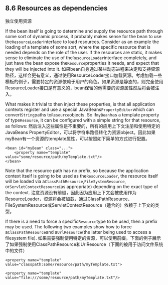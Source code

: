 ## 8.6 Resources as dependencies
独立使用资源

If the bean itself is going to determine and supply the resource path through some sort of dynamic process, it probably makes sense for the bean to use the`ResourceLoader`interface to load resources. Consider as an example the loading of a template of some sort, where the specific resource that is needed depends on the role of the user. If the resources are static, it makes sense to eliminate the use of the`ResourceLoader`interface completely, and just have the bean expose the`Resource`properties it needs, and expect that they will be injected into it.
如果bean自身通过某些动态进程来决定和支持资源路径，这样会更有意义，通过使用ResourceLoader接口加载资源。考虑加载一些模板的例子，需要特定的资源依赖于用户的角色。如果资源是静态的，则完全使用ResourceLoader接口是有意义的，bean保留的他需要的资源属性然后将会被注入。

What makes it trivial to then inject these properties, is that all application contexts register and use a special JavaBeans`PropertyEditor`which can convert`String`paths to`Resource`objects. So if`myBean`has a template property of type`Resource`, it can be configured with a simple string for that resource, as follows:
然后注入这些属性是不重要的，所有的应用上下文注册和使用特定的JavaBeans PropertyEditor，可以将字符串路径转化为资源object。因此如果myBean有一个资源的template属性，可以按照如下简单的方式进行配置。

```
<bean id="myBean" class="...">
    <property name="template" value="some/resource/path/myTemplate.txt"/>
</bean>
```

Note that the resource path has no prefix, so because the application context itself is going to be used as the`ResourceLoader`, the resource itself will be loaded via a`ClassPathResource`,`FileSystemResource`, or`ServletContextResource`\(as appropriate\) depending on the exact type of the context.
注意资源没有前缀，因此因为应用上下文会被使用作为ResourceLoader，资源将会被加载，通过ClassPathResource、FileSystemResource或ServletContextResource（适合的）依赖于上下文的类型。

If there is a need to force a specific`Resource`type to be used, then a prefix may be used. The following two examples show how to force a`ClassPathResource`and a`UrlResource`\(the latter being used to access a filesystem file\).
如果需要强制使用特定的资源，可以使用前缀。下面的例子展示了如果强制使用ClassPathResource和UrlResource（下面的被用于访问文件系统中的文件）

```
<property name="template" value="classpath:some/resource/path/myTemplate.txt">
```

```
<property name="template" value="file:///some/resource/path/myTemplate.txt"/>
```




